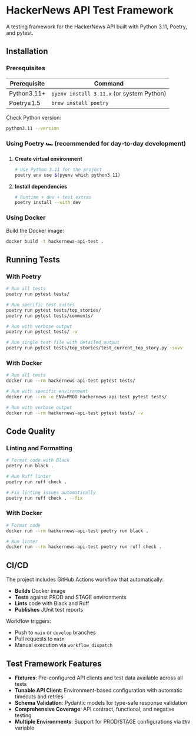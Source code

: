 # HackerNews API Test Framework

A testing framework for the HackerNews API built with Python 3.11, Poetry, and pytest.

## Installation

### Prerequisites

| Prerequisite  | Command                                   |
|---------------|-------------------------------------------|
| Python3.11+   | `pyenv install 3.11.x` (or system Python) |
| Poetry≥1.5    | `brew install poetry`                     |

Check Python version:
```bash
python3.11 --version
```

### Using Poetry 🏎️ (recommended for day‑to‑day development)

1. **Create virtual environment**
   ```bash
   # Use Python 3.11 for the project
   poetry env use $(pyenv which python3.11)
   ```

2. **Install dependencies**
   ```bash
   # Runtime + dev + test extras
   poetry install --with dev
   ```

### Using Docker

Build the Docker image:
```bash
docker build -t hackernews-api-test .
```

## Running Tests

### With Poetry

```bash
# Run all tests
poetry run pytest tests/

# Run specific test suites
poetry run pytest tests/top_stories/
poetry run pytest tests/comments/

# Run with verbose output
poetry run pytest tests/ -v

# Run single test file with detailed output
poetry run pytest tests/top_stories/test_current_top_story.py -svvv
```

### With Docker

```bash
# Run all tests
docker run --rm hackernews-api-test pytest tests/

# Run with specific environment
docker run --rm -e ENV=PROD hackernews-api-test pytest tests/

# Run with verbose output
docker run --rm hackernews-api-test pytest tests/ -v
```

## Code Quality

### Linting and Formatting

```bash
# Format code with Black
poetry run black .

# Run Ruff linter
poetry run ruff check .

# Fix linting issues automatically
poetry run ruff check . --fix
```

### With Docker

```bash
# Format code
docker run --rm hackernews-api-test poetry run black .

# Run linter
docker run --rm hackernews-api-test poetry run ruff check .
```

## CI/CD

The project includes GitHub Actions workflow that automatically:

- **Builds** Docker image
- **Tests** against PROD and STAGE environments
- **Lints** code with Black and Ruff
- **Publishes** JUnit test reports

Workflow triggers:
- Push to `main` or `develop` branches
- Pull requests to `main`
- Manual execution via `workflow_dispatch`

## Test Framework Features

- **Fixtures**: Pre-configured API clients and test data available across all tests
- **Tunable API Client**: Environment-based configuration with automatic timeouts and retries
- **Schema Validation**: Pydantic models for type-safe response validation
- **Comprehensive Coverage**: API contract, functional, and negative testing
- **Multiple Environments**: Support for PROD/STAGE configurations via `ENV` variable